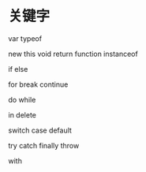 # 关键字

var typeof

new this void return function instanceof

if else

for break continue

do while

in delete

switch case default

try catch finally throw

with
